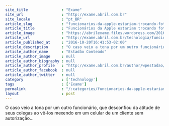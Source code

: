 ```yaml
---
site_title               : "Exame"
site_url                 : "http://exame.abril.com.br"
site_locale              : "pt_BR"
article_slug             : "funcionarios-da-apple-estariam-trocando-fotos-de-suas-clientes"
article_title            : "Funcionários da Apple estariam trocando fotos de suas clientes"
article_image            : "https://abrilexame.files.wordpress.com/2016/10/size_960_16_9_iphone1.jpg?quality=70&strip=all&w=960"
article_url              : "http://exame.abril.com.br/tecnologia/funcionarios-da-apple-estariam-trocando-fotos-de-suas-clientes/"
article_published_at     : "2016-10-20T16:41:53-02:00"
article_description      : "O caso veio a tona por um outro funcionário, que desconfiou da atitude de seus colegas ao vê-los mexendo em um celular de um cliente sem autorização..."
article_author_name      : "Estadão Conteúdo"
article_author_image     : null
article_author_biography : null
article_author_profile   : "http://exame.abril.com.br/author/wpestadao/"
article_author_facebook  : null
article_author_twitter   : null
category                 : ['technology']
tags                     : ['Exame']
permalink                : "/:categories/funcionarios-da-apple-estariam-trocando-fotos-de-suas-clientes/"
layout                   : post
---
```


O caso veio a tona por um outro funcionário, que desconfiou da atitude de seus colegas ao vê-los mexendo em um celular de um cliente sem autorização...
